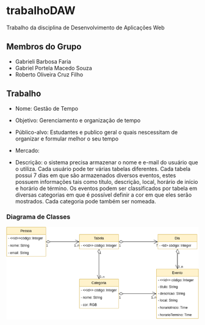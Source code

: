 # trabalhoDAW
Trabalho da disciplina de Desenvolvimento de Aplicações Web

## Membros do Grupo
- Gabrieli Barbosa Faria
- Gabriel Portela Macedo Souza
- Roberto Oliveira Cruz Filho

## Trabalho

- Nome: Gestão de Tempo

- Objetivo: Gerenciamento e organização de tempo

- Público-alvo: Estudantes e publico geral o quais nescessitam de organizar e formular melhor o seu tempo

- Mercado:

- Descrição: o sistema precisa armazenar o nome e e-mail do usuário que o utiliza. Cada usuário pode ter várias tabelas diferentes. Cada tabela possui 7 dias em que são armazenados diversos eventos, estes possuem informações tais como título, descrição, local, horário de início e horário de término. Os eventos podem ser classificados por tabela em diversas categorias em que é possível definir a cor em que eles serão mostrados. Cada categoria pode também ser nomeada.

### Diagrama de Classes
![Modelo Conceitual](Modelo_Conceitual.png)
